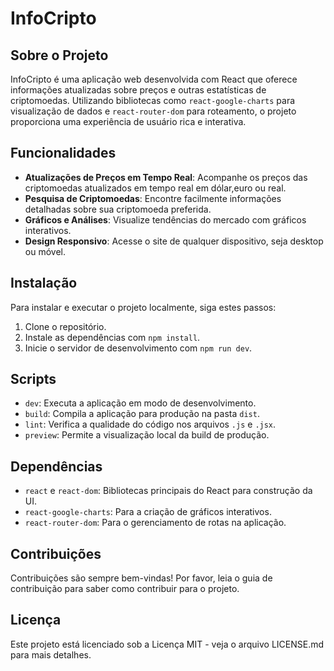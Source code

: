# InfoCripto

## Sobre o Projeto


InfoCripto é uma aplicação web desenvolvida com React que oferece informações atualizadas sobre preços e outras estatísticas de criptomoedas. Utilizando bibliotecas como `react-google-charts` para visualização de dados e `react-router-dom` para roteamento, o projeto proporciona uma experiência de usuário rica e interativa.




## Funcionalidades
- **Atualizações de Preços em Tempo Real**: Acompanhe os preços das criptomoedas atualizados em tempo real em dólar,euro ou real.
- **Pesquisa de Criptomoedas**: Encontre facilmente informações detalhadas sobre sua criptomoeda preferida.
- **Gráficos e Análises**: Visualize tendências do mercado com gráficos interativos.
- **Design Responsivo**: Acesse o site de qualquer dispositivo, seja desktop ou móvel.

## Instalação
Para instalar e executar o projeto localmente, siga estes passos:
1. Clone o repositório.
2. Instale as dependências com `npm install`.
3. Inicie o servidor de desenvolvimento com `npm run dev`.

## Scripts
- `dev`: Executa a aplicação em modo de desenvolvimento.
- `build`: Compila a aplicação para produção na pasta `dist`.
- `lint`: Verifica a qualidade do código nos arquivos `.js` e `.jsx`.
- `preview`: Permite a visualização local da build de produção.

## Dependências
- `react` e `react-dom`: Bibliotecas principais do React para construção da UI.
- `react-google-charts`: Para a criação de gráficos interativos.
- `react-router-dom`: Para o gerenciamento de rotas na aplicação.

## Contribuições
Contribuições são sempre bem-vindas! Por favor, leia o guia de contribuição para saber como contribuir para o projeto.

## Licença
Este projeto está licenciado sob a Licença MIT - veja o arquivo LICENSE.md para mais detalhes.
